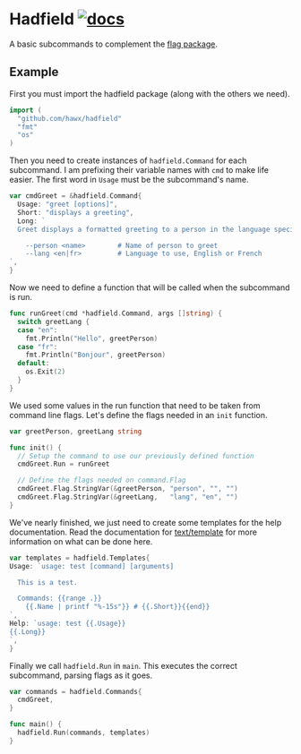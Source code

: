 # Hadfield [![docs](http://godoc.org/github.com/hawx/hadfield?status.svg)](http://godoc.org/github.com/hawx/hadfield)

A basic subcommands to complement the [flag package][flag].

## Example

First you must import the hadfield package (along with the others we need).

``` go
import (
  "github.com/hawx/hadfield"
  "fmt"
  "os"
)
```

Then you need to create instances of `hadfield.Command` for each subcommand. I
am prefixing their variable names with `cmd` to make life easier. The first word
in `Usage` must be the subcommand's name.

``` go
var cmdGreet = &hadfield.Command{
  Usage: "greet [options]",
  Short: "displays a greeting",
  Long: `
  Greet displays a formatted greeting to a person in the language specified.

    --person <name>        # Name of person to greet
    --lang <en|fr>         # Language to use, English or French
`,
}
```

Now we need to define a function that will be called when the subcommand is run.

``` go
func runGreet(cmd *hadfield.Command, args []string) {
  switch greetLang {
  case "en":
    fmt.Println("Hello", greetPerson)
  case "fr":
    fmt.Println("Bonjour", greetPerson)
  default:
    os.Exit(2)
  }
}
```

We used some values in the run function that need to be taken from command line
flags. Let's define the flags needed in an `init` function.

``` go
var greetPerson, greetLang string

func init() {
  // Setup the command to use our previously defined function
  cmdGreet.Run = runGreet

  // Define the flags needed on command.Flag
  cmdGreet.Flag.StringVar(&greetPerson, "person", "", "")
  cmdGreet.Flag.StringVar(&greetLang,   "lang", "en", "")
}
```

We've nearly finished, we just need to create some templates for the help
documentation. Read the documentation for [text/template][] for more information
on what can be done here.

``` go
var templates = hadfield.Templates{
Usage: `usage: test [command] [arguments]

  This is a test.

  Commands: {{range .}}
    {{.Name | printf "%-15s"}} # {{.Short}}{{end}}
`,
Help: `usage: test {{.Usage}}
{{.Long}}
`,
}
```

Finally we call `hadfield.Run` in `main`. This executes the correct subcommand,
parsing flags as it goes.

``` go
var commands = hadfield.Commands{
  cmdGreet,
}

func main() {
  hadfield.Run(commands, templates)
}
```


[flag]: http://golang.org/pkg/flag/
[text/template]: http://golang.org/pkg/text/template/

